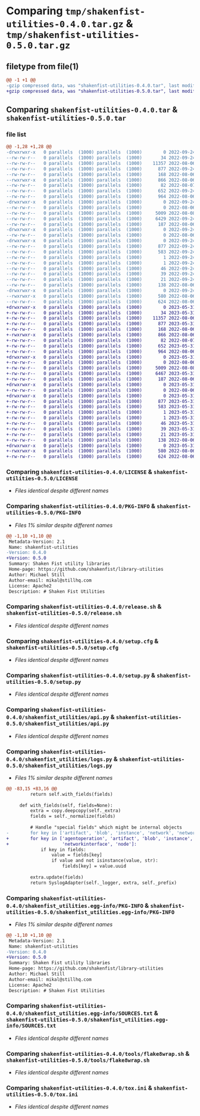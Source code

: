 # Comparing `tmp/shakenfist-utilities-0.4.0.tar.gz` & `tmp/shakenfist-utilities-0.5.0.tar.gz`

## filetype from file(1)

```diff
@@ -1 +1 @@
-gzip compressed data, was "shakenfist-utilities-0.4.0.tar", last modified: Sat Sep 24 03:02:16 2022, max compression
+gzip compressed data, was "shakenfist-utilities-0.5.0.tar", last modified: Wed May 31 09:25:03 2023, max compression
```

## Comparing `shakenfist-utilities-0.4.0.tar` & `shakenfist-utilities-0.5.0.tar`

### file list

```diff
@@ -1,28 +1,28 @@
-drwxrwxr-x   0 parallels  (1000) parallels  (1000)        0 2022-09-24 03:02:16.686316 shakenfist-utilities-0.4.0/
--rw-rw-r--   0 parallels  (1000) parallels  (1000)       34 2022-09-24 03:02:16.000000 shakenfist-utilities-0.4.0/AUTHORS
--rw-rw-r--   0 parallels  (1000) parallels  (1000)    11357 2022-08-06 06:52:50.000000 shakenfist-utilities-0.4.0/LICENSE
--rw-rw-r--   0 parallels  (1000) parallels  (1000)      877 2022-09-24 03:02:16.686316 shakenfist-utilities-0.4.0/PKG-INFO
--rw-rw-r--   0 parallels  (1000) parallels  (1000)      168 2022-08-06 06:52:50.000000 shakenfist-utilities-0.4.0/README.md
--rwxrwxr-x   0 parallels  (1000) parallels  (1000)      866 2022-08-06 06:52:50.000000 shakenfist-utilities-0.4.0/release.sh
--rw-rw-r--   0 parallels  (1000) parallels  (1000)       82 2022-08-07 23:15:20.000000 shakenfist-utilities-0.4.0/requirements.txt
--rw-rw-r--   0 parallels  (1000) parallels  (1000)      652 2022-09-24 03:02:16.686316 shakenfist-utilities-0.4.0/setup.cfg
--rw-rw-r--   0 parallels  (1000) parallels  (1000)      964 2022-08-06 06:52:50.000000 shakenfist-utilities-0.4.0/setup.py
-drwxrwxr-x   0 parallels  (1000) parallels  (1000)        0 2022-09-24 03:02:16.682317 shakenfist-utilities-0.4.0/shakenfist_utilities/
--rw-rw-r--   0 parallels  (1000) parallels  (1000)        0 2022-08-06 06:52:50.000000 shakenfist-utilities-0.4.0/shakenfist_utilities/__init__.py
--rw-rw-r--   0 parallels  (1000) parallels  (1000)     5009 2022-08-08 05:08:58.000000 shakenfist-utilities-0.4.0/shakenfist_utilities/api.py
--rw-rw-r--   0 parallels  (1000) parallels  (1000)     6429 2022-09-24 03:02:03.000000 shakenfist-utilities-0.4.0/shakenfist_utilities/logs.py
--rw-rw-r--   0 parallels  (1000) parallels  (1000)      187 2022-08-06 06:52:50.000000 shakenfist-utilities-0.4.0/shakenfist_utilities/random.py
-drwxrwxr-x   0 parallels  (1000) parallels  (1000)        0 2022-09-24 03:02:16.686316 shakenfist-utilities-0.4.0/shakenfist_utilities/tests/
--rw-rw-r--   0 parallels  (1000) parallels  (1000)        0 2022-08-06 06:52:50.000000 shakenfist-utilities-0.4.0/shakenfist_utilities/tests/__init__.py
-drwxrwxr-x   0 parallels  (1000) parallels  (1000)        0 2022-09-24 03:02:16.686316 shakenfist-utilities-0.4.0/shakenfist_utilities.egg-info/
--rw-rw-r--   0 parallels  (1000) parallels  (1000)      877 2022-09-24 03:02:16.000000 shakenfist-utilities-0.4.0/shakenfist_utilities.egg-info/PKG-INFO
--rw-rw-r--   0 parallels  (1000) parallels  (1000)      583 2022-09-24 03:02:16.000000 shakenfist-utilities-0.4.0/shakenfist_utilities.egg-info/SOURCES.txt
--rw-rw-r--   0 parallels  (1000) parallels  (1000)        1 2022-09-24 03:02:16.000000 shakenfist-utilities-0.4.0/shakenfist_utilities.egg-info/dependency_links.txt
--rw-rw-r--   0 parallels  (1000) parallels  (1000)        1 2022-09-24 03:02:16.000000 shakenfist-utilities-0.4.0/shakenfist_utilities.egg-info/not-zip-safe
--rw-rw-r--   0 parallels  (1000) parallels  (1000)       46 2022-09-24 03:02:16.000000 shakenfist-utilities-0.4.0/shakenfist_utilities.egg-info/pbr.json
--rw-rw-r--   0 parallels  (1000) parallels  (1000)       39 2022-09-24 03:02:16.000000 shakenfist-utilities-0.4.0/shakenfist_utilities.egg-info/requires.txt
--rw-rw-r--   0 parallels  (1000) parallels  (1000)       21 2022-09-24 03:02:16.000000 shakenfist-utilities-0.4.0/shakenfist_utilities.egg-info/top_level.txt
--rw-rw-r--   0 parallels  (1000) parallels  (1000)      138 2022-08-06 06:52:50.000000 shakenfist-utilities-0.4.0/test-requirements.txt
-drwxrwxr-x   0 parallels  (1000) parallels  (1000)        0 2022-09-24 03:02:16.686316 shakenfist-utilities-0.4.0/tools/
--rwxrwxr-x   0 parallels  (1000) parallels  (1000)      580 2022-08-06 06:52:50.000000 shakenfist-utilities-0.4.0/tools/flake8wrap.sh
--rw-rw-r--   0 parallels  (1000) parallels  (1000)      624 2022-08-06 06:52:50.000000 shakenfist-utilities-0.4.0/tox.ini
+drwxrwxr-x   0 parallels  (1000) parallels  (1000)        0 2023-05-31 09:25:03.750668 shakenfist-utilities-0.5.0/
+-rw-rw-r--   0 parallels  (1000) parallels  (1000)       34 2023-05-31 09:25:03.000000 shakenfist-utilities-0.5.0/AUTHORS
+-rw-rw-r--   0 parallels  (1000) parallels  (1000)    11357 2022-08-06 06:52:50.000000 shakenfist-utilities-0.5.0/LICENSE
+-rw-rw-r--   0 parallels  (1000) parallels  (1000)      877 2023-05-31 09:25:03.750668 shakenfist-utilities-0.5.0/PKG-INFO
+-rw-rw-r--   0 parallels  (1000) parallels  (1000)      168 2022-08-06 06:52:50.000000 shakenfist-utilities-0.5.0/README.md
+-rwxrwxr-x   0 parallels  (1000) parallels  (1000)      866 2022-08-06 06:52:50.000000 shakenfist-utilities-0.5.0/release.sh
+-rw-rw-r--   0 parallels  (1000) parallels  (1000)       82 2022-08-07 23:15:20.000000 shakenfist-utilities-0.5.0/requirements.txt
+-rw-rw-r--   0 parallels  (1000) parallels  (1000)      652 2023-05-31 09:25:03.754668 shakenfist-utilities-0.5.0/setup.cfg
+-rw-rw-r--   0 parallels  (1000) parallels  (1000)      964 2022-08-06 06:52:50.000000 shakenfist-utilities-0.5.0/setup.py
+drwxrwxr-x   0 parallels  (1000) parallels  (1000)        0 2023-05-31 09:25:03.750668 shakenfist-utilities-0.5.0/shakenfist_utilities/
+-rw-rw-r--   0 parallels  (1000) parallels  (1000)        0 2022-08-06 06:52:50.000000 shakenfist-utilities-0.5.0/shakenfist_utilities/__init__.py
+-rw-rw-r--   0 parallels  (1000) parallels  (1000)     5009 2022-08-08 05:08:58.000000 shakenfist-utilities-0.5.0/shakenfist_utilities/api.py
+-rw-rw-r--   0 parallels  (1000) parallels  (1000)     6467 2023-05-31 09:24:40.000000 shakenfist-utilities-0.5.0/shakenfist_utilities/logs.py
+-rw-rw-r--   0 parallels  (1000) parallels  (1000)      187 2022-08-06 06:52:50.000000 shakenfist-utilities-0.5.0/shakenfist_utilities/random.py
+drwxrwxr-x   0 parallels  (1000) parallels  (1000)        0 2023-05-31 09:25:03.750668 shakenfist-utilities-0.5.0/shakenfist_utilities/tests/
+-rw-rw-r--   0 parallels  (1000) parallels  (1000)        0 2022-08-06 06:52:50.000000 shakenfist-utilities-0.5.0/shakenfist_utilities/tests/__init__.py
+drwxrwxr-x   0 parallels  (1000) parallels  (1000)        0 2023-05-31 09:25:03.750668 shakenfist-utilities-0.5.0/shakenfist_utilities.egg-info/
+-rw-rw-r--   0 parallels  (1000) parallels  (1000)      877 2023-05-31 09:25:03.000000 shakenfist-utilities-0.5.0/shakenfist_utilities.egg-info/PKG-INFO
+-rw-rw-r--   0 parallels  (1000) parallels  (1000)      583 2023-05-31 09:25:03.000000 shakenfist-utilities-0.5.0/shakenfist_utilities.egg-info/SOURCES.txt
+-rw-rw-r--   0 parallels  (1000) parallels  (1000)        1 2023-05-31 09:25:03.000000 shakenfist-utilities-0.5.0/shakenfist_utilities.egg-info/dependency_links.txt
+-rw-rw-r--   0 parallels  (1000) parallels  (1000)        1 2023-05-31 09:25:03.000000 shakenfist-utilities-0.5.0/shakenfist_utilities.egg-info/not-zip-safe
+-rw-rw-r--   0 parallels  (1000) parallels  (1000)       46 2023-05-31 09:25:03.000000 shakenfist-utilities-0.5.0/shakenfist_utilities.egg-info/pbr.json
+-rw-rw-r--   0 parallels  (1000) parallels  (1000)       39 2023-05-31 09:25:03.000000 shakenfist-utilities-0.5.0/shakenfist_utilities.egg-info/requires.txt
+-rw-rw-r--   0 parallels  (1000) parallels  (1000)       21 2023-05-31 09:25:03.000000 shakenfist-utilities-0.5.0/shakenfist_utilities.egg-info/top_level.txt
+-rw-rw-r--   0 parallels  (1000) parallels  (1000)      138 2022-08-06 06:52:50.000000 shakenfist-utilities-0.5.0/test-requirements.txt
+drwxrwxr-x   0 parallels  (1000) parallels  (1000)        0 2023-05-31 09:25:03.750668 shakenfist-utilities-0.5.0/tools/
+-rwxrwxr-x   0 parallels  (1000) parallels  (1000)      580 2022-08-06 06:52:50.000000 shakenfist-utilities-0.5.0/tools/flake8wrap.sh
+-rw-rw-r--   0 parallels  (1000) parallels  (1000)      624 2022-08-06 06:52:50.000000 shakenfist-utilities-0.5.0/tox.ini
```

### Comparing `shakenfist-utilities-0.4.0/LICENSE` & `shakenfist-utilities-0.5.0/LICENSE`

 * *Files identical despite different names*

### Comparing `shakenfist-utilities-0.4.0/PKG-INFO` & `shakenfist-utilities-0.5.0/PKG-INFO`

 * *Files 1% similar despite different names*

```diff
@@ -1,10 +1,10 @@
 Metadata-Version: 2.1
 Name: shakenfist-utilities
-Version: 0.4.0
+Version: 0.5.0
 Summary: Shaken Fist utility libraries
 Home-page: https://github.com/shakenfist/library-utilities
 Author: Michael Still
 Author-email: mikal@stillhq.com
 License: Apache2
 Description: # Shaken Fist Utilities
```

### Comparing `shakenfist-utilities-0.4.0/release.sh` & `shakenfist-utilities-0.5.0/release.sh`

 * *Files identical despite different names*

### Comparing `shakenfist-utilities-0.4.0/setup.cfg` & `shakenfist-utilities-0.5.0/setup.cfg`

 * *Files identical despite different names*

### Comparing `shakenfist-utilities-0.4.0/setup.py` & `shakenfist-utilities-0.5.0/setup.py`

 * *Files identical despite different names*

### Comparing `shakenfist-utilities-0.4.0/shakenfist_utilities/api.py` & `shakenfist-utilities-0.5.0/shakenfist_utilities/api.py`

 * *Files identical despite different names*

### Comparing `shakenfist-utilities-0.4.0/shakenfist_utilities/logs.py` & `shakenfist-utilities-0.5.0/shakenfist_utilities/logs.py`

 * *Files 1% similar despite different names*

```diff
@@ -83,15 +83,16 @@
         return self.with_fields(fields)
 
     def with_fields(self, fields=None):
         extra = copy.deepcopy(self._extra)
         fields = self._normalize(fields)
 
         # Handle "special fields" which might be internal objects
-        for key in ['artifact', 'blob', 'instance', 'network', 'networkinterface', 'node']:
+        for key in ['agentoperation', 'artifact', 'blob', 'instance', 'network',
+                    'networkinterface', 'node']:
             if key in fields:
                 value = fields[key]
                 if value and not isinstance(value, str):
                     fields[key] = value.uuid
 
         extra.update(fields)
         return SyslogAdapter(self._logger, extra, self._prefix)
```

### Comparing `shakenfist-utilities-0.4.0/shakenfist_utilities.egg-info/PKG-INFO` & `shakenfist-utilities-0.5.0/shakenfist_utilities.egg-info/PKG-INFO`

 * *Files 1% similar despite different names*

```diff
@@ -1,10 +1,10 @@
 Metadata-Version: 2.1
 Name: shakenfist-utilities
-Version: 0.4.0
+Version: 0.5.0
 Summary: Shaken Fist utility libraries
 Home-page: https://github.com/shakenfist/library-utilities
 Author: Michael Still
 Author-email: mikal@stillhq.com
 License: Apache2
 Description: # Shaken Fist Utilities
```

### Comparing `shakenfist-utilities-0.4.0/shakenfist_utilities.egg-info/SOURCES.txt` & `shakenfist-utilities-0.5.0/shakenfist_utilities.egg-info/SOURCES.txt`

 * *Files identical despite different names*

### Comparing `shakenfist-utilities-0.4.0/tools/flake8wrap.sh` & `shakenfist-utilities-0.5.0/tools/flake8wrap.sh`

 * *Files identical despite different names*

### Comparing `shakenfist-utilities-0.4.0/tox.ini` & `shakenfist-utilities-0.5.0/tox.ini`

 * *Files identical despite different names*

